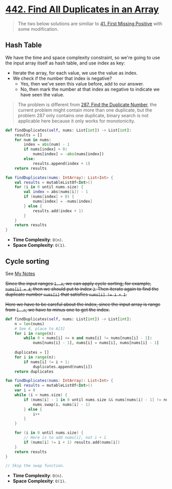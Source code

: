 # [442. Find All Duplicates in an Array](https://leetcode.com/problems/find-all-duplicates-in-an-array)

> The two below solutions are similiar to [41. First Missing Positive](../leetcode/41.first-missing-positive.md) with some modification.

## Hash Table
We have the time and space complexity constraint, so we're going to use the input array itself as hash table, and use index as key:
* Iterate the array, for each value, we use the value as index.
* We check if the number that index is negative?
    * Yes, then we've seen this value before, add to our answer.
    * No, then mark the number at that index as negative to indicate we have seen the value.

> The problem is different from [287. Find the Duplicate Number](../leetcode/287.find-the-duplicate-number.md), the current problem might contain more than one duplicate, but the problem 287 only contains one duplicate, binary search is not applicable here because it only works for monotonicity.

```python
def findDuplicates(self, nums: List[int]) -> List[int]:
    results = []
    for num in nums:
        index = abs(num) - 1
        if nums[index] > 0:
            nums[index] = -abs(nums[index])
        else:
            results.append(index + 1)
    return results
```

```kotlin
fun findDuplicates(nums: IntArray): List<Int> {
    val results = mutableListOf<Int>()
    for (i in 0 until nums.size) {
        val index = abs(nums[i]) - 1
        if (nums[index] > 0) {
            nums[index] = -nums[index]
        } else {
            results.add(index + 1)
        }
    }
    return results
}
```

* **Time Complexity**: `O(n)`.
* **Space Complexity**: `O(1)`.

## Cycle sorting
See [My Notes](https://app.heptabase.com/98654732-dead-4b2e-a851-e65eea8db00e/card/2b727a20-9373-48cf-a154-ee429a9f6611)

~~Since the input ranges `1..n`, we can apply cycle sorting, for example, `nums[i] = 4`, then we should put to index `3`. Then iterate again to find the duplicate number `nums[i]` that satisfies `nums[i] != i + 1`.~~

~~Here we have to be careful about the index, since the input array is range from `1..n`, we have to minus one to get the index.~~

```python
def findDuplicates(self, nums: List[int]) -> List[int]:
    n = len(nums)
    # See 4, place to A[3]
    for i in range(n):
        while 0 < nums[i] <= n and nums[i] != nums[nums[i] - 1]:
            nums[nums[i] - 1], nums[i] = nums[i], nums[nums[i] - 1]
        
    duplicates = []
    for i in range(n):
        if nums[i] != i + 1:
            duplicates.append(nums[i])
    return duplicates
```

```kotlin
fun findDuplicates(nums: IntArray): List<Int> {
    val results = mutableListOf<Int>()
    var i = 0 
    while (i < nums.size) {
        if (nums[i] - 1 in 0 until nums.size && nums[nums[i] - 1] != nums[i]) {
            nums.swap(i, nums[i] - 1)
        } else {
            i++
        }
    }

    for (i in 0 until nums.size) {
        // Here is to add nums[i], not i + 1
        if (nums[i] != i + 1) results.add(nums[i])
    }
    return results
}

// Skip the swap function.
```

* **Time Complexity**: `O(n)`.
* **Space Complexity**: `O(1)`.